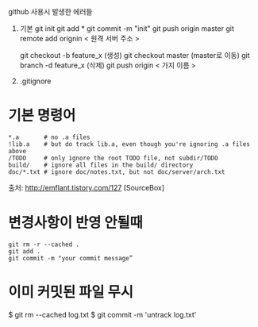 github 사용시 발생한 에러들

1. 기본
	git init
	git add *
	git commit -m "init"
	git push origin master
	git remote add orignin < 원격 서버 주소 >

	git checkout -b feature_x (생성)
	git checkout master (master로 이동)
	git branch -d feature_x (삭제)
	git push origin < 가지 이름 >


2. .gitignore

# 기본 명령어
	*.a       # no .a files
	!lib.a    # but do track lib.a, even though you're ignoring .a files above
	/TODO     # only ignore the root TODO file, not subdir/TODO
	build/    # ignore all files in the build/ directory
	doc/*.txt # ignore doc/notes.txt, but not doc/server/arch.txt


출처: http://emflant.tistory.com/127 [SourceBox]
# 변경사항이 반영 안될때
	git rm -r --cached .
	git add .
	git commit -m "your commit message”

# 이미 커밋된 파일 무시
$ git rm --cached log.txt
$ git commit -m 'untrack log.txt'

